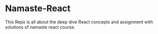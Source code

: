 # Namaste-React
This Repo is all about the deep dive React concepts and assignment with solutions of namaste react course.

